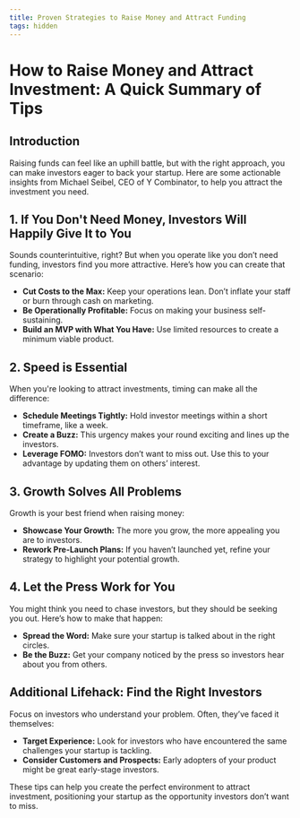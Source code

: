 ```yaml
---
title: Proven Strategies to Raise Money and Attract Funding
tags: hidden
---
```

# How to Raise Money and Attract Investment: A Quick Summary of Tips

## Introduction

Raising funds can feel like an uphill battle, but with the right approach, you can make investors eager to back your startup. Here are some actionable insights from Michael Seibel, CEO of Y Combinator, to help you attract the investment you need.


<div class="article-header"> 

## 1. If You Don't Need Money, Investors Will Happily Give It to You

</div>


Sounds counterintuitive, right? But when you operate like you don’t need funding, investors find you more attractive. Here’s how you can create that scenario:

- **Cut Costs to the Max:** Keep your operations lean. Don’t inflate your staff or burn through cash on marketing.
- **Be Operationally Profitable:** Focus on making your business self-sustaining.
- **Build an MVP with What You Have:** Use limited resources to create a minimum viable product.

<div class="article-header">

## 2. Speed is Essential

</div>

When you're looking to attract investments, timing can make all the difference:

- **Schedule Meetings Tightly:** Hold investor meetings within a short timeframe, like a week.
- **Create a Buzz:** This urgency makes your round exciting and lines up the investors.
- **Leverage FOMO:** Investors don’t want to miss out. Use this to your advantage by updating them on others’ interest.

<div class="article-header">

## 3. Growth Solves All Problems

</div>

Growth is your best friend when raising money:

- **Showcase Your Growth:** The more you grow, the more appealing you are to investors.
- **Rework Pre-Launch Plans:** If you haven’t launched yet, refine your strategy to highlight your potential growth.

<div class="article-header">

## 4. Let the Press Work for You

</div>

You might think you need to chase investors, but they should be seeking you out. Here’s how to make that happen:

- **Spread the Word:** Make sure your startup is talked about in the right circles.
- **Be the Buzz:** Get your company noticed by the press so investors hear about you from others.

<div class="article-header">

## Additional Lifehack: Find the Right Investors

</div>

Focus on investors who understand your problem. Often, they’ve faced it themselves:

- **Target Experience:** Look for investors who have encountered the same challenges your startup is tackling.
- **Consider Customers and Prospects:** Early adopters of your product might be great early-stage investors.

These tips can help you create the perfect environment to attract investment, positioning your startup as the opportunity investors don’t want to miss.